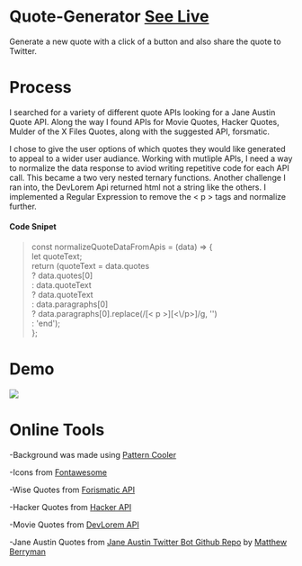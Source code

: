 # Quote-Generator [See Live](https://unachoza.github.io/quote-generator/)

Generate a new quote with a click of a button and also share the quote to Twitter.

# Process

I searched for a variety of different quote APIs looking for a Jane Austin Quote API. Along the way I found APIs for Movie Quotes, Hacker Quotes, Mulder of the X Files Quotes, along with the suggested API, forsmatic.

I chose to give the user options of which quotes they would like generated to appeal to a wider user audiance. Working with mutliple APIs, I need a way to normalize the data response to aviod writing repetitive code for each API call. This became a two very nested ternary functions. Another challenge I ran into, the DevLorem Api returned html not a string like the others. I implemented a Regular Expression to remove the < p > tags and normalize further.

#### Code Snipet

> <p> const normalizeQuoteDataFromApis = (data) => { <br/>
> let quoteText;<br/>
> return (quoteText = data.quotes<br/>
> ? data.quotes[0]<br/>
> : data.quoteText<br/>
> ? data.quoteText<br/>
> : data.paragraphs[0]<br/>
> ? data.paragraphs[0].replace(/[< p >][<\/p>]/g, '')<br/>
> : 'end');<br/>
> }; </p>

# Demo
![](https://res.cloudinary.com/dh41vh9dx/image/upload/v1596373739/compressed-clipped-giffed-quote-demo.gif)


# Online Tools

-Background was made using [Pattern Cooler](https://www.patterncooler.com/)

-Icons from [Fontawesome](https://fontawesome.com/)

-Wise Quotes from [Forismatic API](https://api.forismatic.com/api/1.0/?method=getQuote&lang=en&format=json)

-Hacker Quotes from [Hacker API](https://hackerman.wtf/api/n)

-Movie Quotes from [DevLorem API](https://devlorem.kovah.de/api/1)

-Jane Austin Quotes from [Jane Austin Twitter Bot Github Repo](https://github.com/matthewberryman/JaneAustenQuotes) by [Matthew Berryman](https://github.com/matthewberryman)
